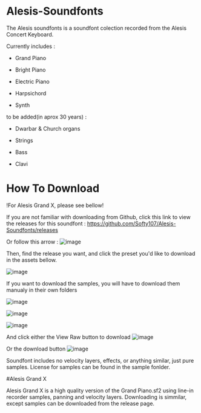 # Alesis-Soundfonts
The Alesis soundfonts is a soundfont colection recorded from the Alesis Concert Keyboard.

Currently includes :

 - Grand Piano

 - Bright Piano

 - Electric Piano

 - Harpsichord

 - Synth



to be added(in aprox 30 years) : 

 - Dwarbar & Church organs

 - Strings

 - Bass

 - Clavi

# How To Download

!For Alesis Grand X, please see bellow!

If you are not familiar with downloading from Github, click this link to view the releases for this soundfont : https://github.com/Softy107/Alesis-Soundfonts/releases

Or follow this arrow : ![image](https://github.com/Softy107/Alesis-Soundfonts/assets/103595729/64130c52-2709-43ae-8e02-0e80511e2863)

Then, find the release you want, and click the preset you'd like to download in the assets bellow.

![image](https://github.com/Softy107/Alesis-Soundfonts/assets/103595729/b8ae5f35-accf-4e0c-98bb-43f818380f93)

If you want to download the samples, you will have to download them manualy in their own folders

![image](https://github.com/Softy107/Alesis-Soundfonts/assets/103595729/c5777170-c79d-4f82-8140-04328ebbcf4f)

![image](https://github.com/Softy107/Alesis-Soundfonts/assets/103595729/f146669e-2c8d-47f4-8aa1-e566a84a78e4)

![image](https://github.com/Softy107/Alesis-Soundfonts/assets/103595729/6c3dcc77-f905-4b86-a7a8-031ef9e88e5a)

And click either the View Raw button to download
![image](https://github.com/Softy107/Alesis-Soundfonts/assets/103595729/1232acc0-0773-4f8e-a706-df0536b40fa0)

Or the download button
![image](https://github.com/Softy107/Alesis-Soundfonts/assets/103595729/c84f040a-6a40-4db9-91b4-180fbe384584)



Soundfont includes no velocity layers, effects, or anything similar, just pure samples.
License for samples can be found in the sample fonlder.

#Alesis Grand X

Alesis Grand X is a high quality version of the Grand Piano.sf2 using line-in recorder samples, panning and velocity layers.
Downloading is simmilar, except samples can be downloaded from the release page.

